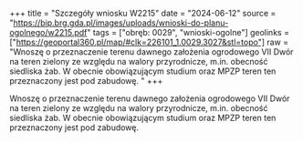 +++
title = "Szczegóły wniosku W2215"
date = "2024-06-12"
source = "https://bip.brg.gda.pl/images/uploads/wnioski-do-planu-ogolnego/w2215.pdf"
tags = ["obręb: 0029", "wnioski-ogolne"]
geolinks = ["https://geoportal360.pl/map/#clk=226101_1.0029.3027&stl=topo"]
raw = "Wnoszę o przeznaczenie terenu dawnego założenia ogrodowego VII Dwór na teren zielony ze względu na walory przyrodnicze, m.in. obecność siedliska żab. W obecnie obowiązującym studium oraz MPZP teren ten przeznaczony jest pod zabudowę. "
+++

Wnoszę o przeznaczenie terenu dawnego założenia ogrodowego VII Dwór na teren
zielony ze względu na walory przyrodnicze, m.in. obecność siedliska żab. W obecnie
obowiązującym studium oraz MPZP teren ten przeznaczony jest pod zabudowę.



